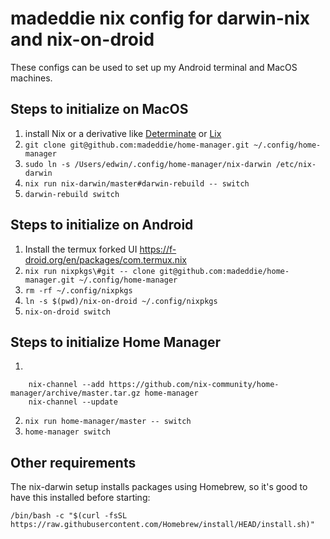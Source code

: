 # madeddie nix config for darwin-nix and nix-on-droid

These configs can be used to set up my Android terminal and MacOS machines.

## Steps to initialize on MacOS

1. install Nix or a derivative like
   [Determinate](https://docs.determinate.systems/) or
   [Lix](https://lix.systems/install/#on-any-other-linuxmacos-system)
2. `git clone git@github.com:madeddie/home-manager.git ~/.config/home-manager`
3. `sudo ln -s /Users/edwin/.config/home-manager/nix-darwin /etc/nix-darwin`
4. `nix run nix-darwin/master#darwin-rebuild -- switch`
5. `darwin-rebuild switch`

## Steps to initialize on Android

1. Install the termux forked UI https://f-droid.org/en/packages/com.termux.nix
2. `nix run nixpkgs\#git -- clone git@github.com:madeddie/home-manager.git ~/.config/home-manager`
3. `rm -rf ~/.config/nixpkgs`
4. `ln -s $(pwd)/nix-on-droid ~/.config/nixpkgs`
5. `nix-on-droid switch`

## Steps to initialize Home Manager

1.

        nix-channel --add https://github.com/nix-community/home-manager/archive/master.tar.gz home-manager
        nix-channel --update

2. `nix run home-manager/master -- switch`
3. `home-manager switch`

## Other requirements

The nix-darwin setup installs packages using Homebrew, so it's good to have this
installed before starting:

`/bin/bash -c "$(curl -fsSL https://raw.githubusercontent.com/Homebrew/install/HEAD/install.sh)"`
